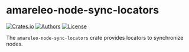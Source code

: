 # amareleo-node-sync-locators

[![Crates.io](https://img.shields.io/crates/v/amareleo-node-sync-locators.svg?color=neon)](https://crates.io/crates/amareleo-node-sync-locators)
[![Authors](https://img.shields.io/badge/authors-Amareleo-orange.svg)](https://amareleo.com)
[![License](https://img.shields.io/badge/License-Apache%202.0-blue.svg)](./LICENSE.md)

The `amareleo-node-sync-locators` crate provides locators to synchronize nodes.
